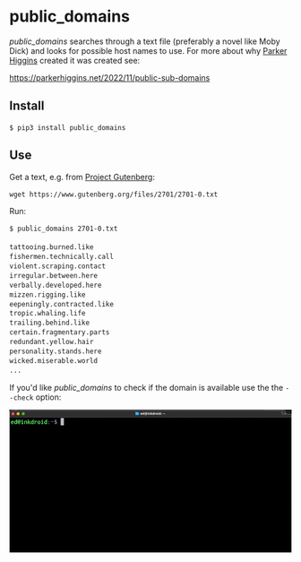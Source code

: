 # public_domains

*public_domains* searches through a text file (preferably a novel like Moby Dick) and looks for possible host names to use. For more about why [Parker Higgins](https://parkerhiggins.net/) created it was created see:

https://parkerhiggins.net/2022/11/public-sub-domains

## Install

```
$ pip3 install public_domains
```

## Use

Get a text, e.g. from [Project Gutenberg](https://www.gutenberg.org/):

```
wget https://www.gutenberg.org/files/2701/2701-0.txt
```

Run:

```bash
$ public_domains 2701-0.txt

tattooing.burned.like
fishermen.technically.call
violent.scraping.contact
irregular.between.here
verbally.developed.here
mizzen.rigging.like
eepeningly.contracted.like
tropic.whaling.life
trailing.behind.like
certain.fragmentary.parts
redundant.yellow.hair
personality.stands.here
wicked.miserable.world
...
```

If you'd like *public_domains* to check if the domain is available use the the `--check` option:

<img width="800" src="https://raw.githubusercontent.com/edsu/public_domains/main/screenshot.gif">

